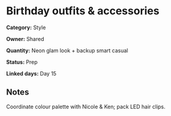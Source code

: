 # Birthday outfits & accessories

**Category:** Style

**Owner:** Shared

**Quantity:** Neon glam look + backup smart casual

**Status:** Prep

**Linked days:** Day 15

## Notes
Coordinate colour palette with Nicole & Ken; pack LED hair clips.

